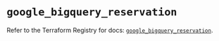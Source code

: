 # `google_bigquery_reservation`

Refer to the Terraform Registry for docs: [`google_bigquery_reservation`](https://registry.terraform.io/providers/hashicorp/google/6.9.0/docs/resources/bigquery_reservation).
